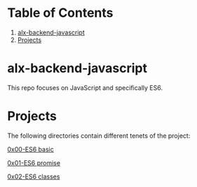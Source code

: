 
# Table of Contents

1.  [alx-backend-javascript](#orgbfe3ea6)
2.  [Projects](#orgcc5036c)


<a id="orgbfe3ea6"></a>

# alx-backend-javascript

This repo focuses on JavaScript and specifically ES6.


<a id="orgcc5036c"></a>

# Projects

The following directories contain different tenets of the project:

[0x00-ES6 basic](https://github.com/fk2019/alx-backend-javascript/tree/master/0x00-ES6_basic)

[0x01-ES6 promise](https://github.com/fk2019/alx-backend-javascript/tree/master/0x01-ES6_promise)

[0x02-ES6 classes](https://github.com/fk2019/alx-backend-javascript/tree/master/0x02-ES6_classes)

